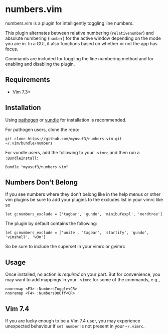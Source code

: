 numbers.vim
===========

numbers.vim is a plugin for intelligently toggling line numbers.

This plugin alternates between relative numbering (`relativenumber`) and
absolute numbering (`number`) for the active window depending on the mode
you are in. In a GUI, it also functions based on whether or not the app has
focus.

Commands are included for toggling the line numbering method and for enabling
and disabling the plugin.


Requirements
------------

  - Vim 7.3+


Installation
------------

Using [pathogen][p] or [vundle][v] for installation is recommended.

For pathogen users, clone the repo:

    git clone https://github.com/myusuf3/numbers.vim.git ~/.vim/bundle/numbers

For vundle users, add the following to your `.vimrc` and then run
a `:BundleInstall`:

    Bundle "myusuf3/numbers.vim"

Numbers Don't Belong    
--------------------

If you see numbers where they don't belong like in the help menus or other vim plugins be sure to add your plugins to the excludes list in your vimrc like so

    let g:numbers_exclude = ['tagbar', 'gundo', 'minibufexpl', 'nerdtree']
    
The plugin by default contains the following:

    let g:numbers_exclude = ['unite', 'tagbar', 'startify', 'gundo', 'vimshell', 'w3m']


So be sure to include the superset in your vimrc or gvimrc

Usage
-----

Once installed, no action is *required* on your part. But for convenience, you
may want to add mappings in your `.vimrc` for some of the commands, e.g.,

    nnoremap <F3> :NumbersToggle<CR>
    nnoremap <F4> :NumbersOnOff<CR>

Vim 7.4
-------
If you are lucky enough to be a Vim 7.4 user, you may experience unexpected
behaviour if `set number` is not present in your `~/.vimrc`.

[p]: https://github.com/tpope/vim-pathogen
[v]: https://github.com/gmarik/vundle
